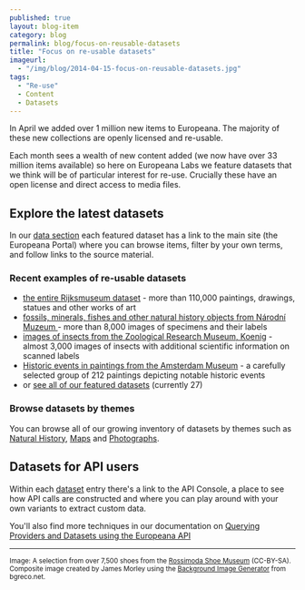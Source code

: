 ```yaml
---
published: true
layout: blog-item
category: blog
permalink: blog/focus-on-reusable-datasets
title: "Focus on re-usable datasets"
imageurl: 
  - "/img/blog/2014-04-15-focus-on-reusable-datasets.jpg"
tags: 
  - "Re-use"
  - Content
  - Datasets
---
```


In April we added over 1 million new items to Europeana. The majority of these new collections are openly licensed and re-usable.

Each month sees a wealth of new content added (we now have over 33 million items available) so here on Europeana Labs we feature datasets that we think will be of particular interest for re-use. Crucially these have an open license and direct access to media files.

## Explore the latest datasets

In our [data section](/data/ "Europeana Labs Data") each featured dataset has a link to the main site (the Europeana Portal) where you can browse items, filter by your own terms, and follow links to the source material.

### Recent examples of re-usable datasets
- [the entire Rijksmuseum dataset](/data/works-of-art-from-the-rijksmuseum) - more than 110,000 paintings, drawings, statues and other works of art
- [fossils, minerals, fishes and other natural history objects from N&aacute;rodn&iacute; Muzeum ](/data/natural-history-objects-from-the-openup-project/) - more than 8,000 images of specimens and their labels
- [images of insects from the Zoological Research Museum, Koenig](/data/insects-from-the-openup-project/) - almost 3,000 images of insects with additional scientific information on scanned labels
- [Historic events in paintings from the Amsterdam Museum](/data/historic-events-in-paintings-from-the-amsterdam-museum) - a carefully selected group of 212 paintings depicting notable historic events
- or [see all of our featured datasets](/data "Europeana featured datasets") (currently 27)

### Browse datasets by themes
You can browse all of our growing inventory of datasets by themes such as [Natural History](/data/#tag=natural-history "natural history datasets on Europeana Labs"), [Maps](/data/#tag=maps "maps datasets on Europeana Labs") and [Photographs](/data/#tag=photographs "photographs datasets on Europeana Labs").

## Datasets for API users

Within each [dataset](/data/ "Europeana Labs Data") entry there's a link to the API Console, a place to see how API calls are constructed and where you can play around with your own variants to extract custom data.

You'll also find more techniques in our documentation on [Querying Providers and Datasets using the Europeana API](/api/provider/)

---

<small>Image: A selection from over 7,500 shoes from the [Rossimoda Shoe Museum](http://www.europeana.eu/portal/search.html?qf=DATA_PROVIDER%3a%22Rossimoda%20Shoe%20Museum%22&rows=24) (CC-BY-SA). Composite image created by James Morley using the [Background Image Generator](http://www.bgreco.net/tiler/) from bgreco.net.</small>
